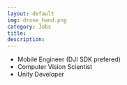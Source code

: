 ```yaml
---
layout: default
img: drone_hand.png
category: Jobs
title: 
description: 
---
```


  - Mobile Engineer (DJI SDK prefered)
  - Computer Vision Scientist
  - Unity Developer
